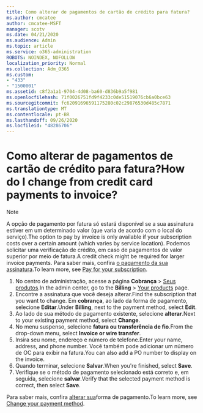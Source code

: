 ```yaml
---
title: Como alterar de pagamentos de cartão de crédito para fatura?
ms.author: cmcatee
author: cmcatee-MSFT
manager: scotv
ms.date: 04/21/2020
ms.audience: Admin
ms.topic: article
ms.service: o365-administration
ROBOTS: NOINDEX, NOFOLLOW
localization_priority: Normal
ms.collection: Adm_O365
ms.custom:
- "433"
- "1500001"
ms.assetid: c8f2a1a1-9704-4d08-ba60-d836b9a5f981
ms.openlocfilehash: 71f0026751fd9f4233c0de51519076cb6a0bce63
ms.sourcegitcommit: fc62091696591175280c02c29876530d485c7871
ms.translationtype: MT
ms.contentlocale: pt-BR
ms.lasthandoff: 09/26/2020
ms.locfileid: "48286706"
---
```

# <a name="how-do-i-change-from-credit-card-payments-to-invoice"></a><span data-ttu-id="9825c-102">Como alterar de pagamentos de cartão de crédito para fatura?</span><span class="sxs-lookup"><span data-stu-id="9825c-102">How do I change from credit card payments to invoice?</span></span>

> [!NOTE]
> <span data-ttu-id="9825c-103">A opção de pagamento por fatura só estará disponível se a sua assinatura estiver em um determinado valor (que varia de acordo com o local do serviço).</span><span class="sxs-lookup"><span data-stu-id="9825c-103">The option to pay by invoice is only available if your subscription costs over a certain amount (which varies by service location).</span></span> <span data-ttu-id="9825c-104">Podemos solicitar uma verificação de crédito, em caso de pagamentos de valor superior por meio de fatura.</span><span class="sxs-lookup"><span data-stu-id="9825c-104">A credit check might be required for larger invoice payments.</span></span> <span data-ttu-id="9825c-105">Para saber mais, confira [o pagamento da sua assinatura](https://docs.microsoft.com/microsoft-365/commerce/billing-and-payments/pay-for-your-subscription).</span><span class="sxs-lookup"><span data-stu-id="9825c-105">To learn more, see [Pay for your subscription](https://docs.microsoft.com/microsoft-365/commerce/billing-and-payments/pay-for-your-subscription).</span></span>

1. <span data-ttu-id="9825c-106">No centro de administração, acesse a página **Cobrança** > [Seus produtos](https://go.microsoft.com/fwlink/p/?linkid=842054).</span><span class="sxs-lookup"><span data-stu-id="9825c-106">In the admin center, go to the **Billing** > [Your products](https://go.microsoft.com/fwlink/p/?linkid=842054) page.</span></span>
2. <span data-ttu-id="9825c-107">Encontre a assinatura que você deseja alterar.</span><span class="sxs-lookup"><span data-stu-id="9825c-107">Find the subscription that you want to change.</span></span> <span data-ttu-id="9825c-108">Em **cobrança**, ao lado da forma de pagamento, selecione **Editar**.</span><span class="sxs-lookup"><span data-stu-id="9825c-108">Under **Billing**, next to the payment method, select **Edit**.</span></span>
3. <span data-ttu-id="9825c-109">Ao lado de sua método de pagamento existente, selecione **alterar**.</span><span class="sxs-lookup"><span data-stu-id="9825c-109">Next to your existing payment method, select **Change**.</span></span>
4. <span data-ttu-id="9825c-110">No menu suspenso, selecione **fatura ou transferência de fio**.</span><span class="sxs-lookup"><span data-stu-id="9825c-110">From the drop-down menu, select **Invoice or wire transfer**.</span></span>
5. <span data-ttu-id="9825c-111">Insira seu nome, endereço e número de telefone.</span><span class="sxs-lookup"><span data-stu-id="9825c-111">Enter your name, address, and phone number.</span></span> <span data-ttu-id="9825c-112">Você também pode adicionar um número de OC para exibir na fatura.</span><span class="sxs-lookup"><span data-stu-id="9825c-112">You can also add a PO number to display on the invoice.</span></span>
6. <span data-ttu-id="9825c-113">Quando terminar, selecione **Salvar**.</span><span class="sxs-lookup"><span data-stu-id="9825c-113">When you're finished, select **Save**.</span></span>
7. <span data-ttu-id="9825c-114">Verifique se o método de pagamento selecionado está correto e, em seguida, selecione **salvar**.</span><span class="sxs-lookup"><span data-stu-id="9825c-114">Verify that the selected payment method is correct, then select **Save**.</span></span>

<span data-ttu-id="9825c-115">Para saber mais, confira [alterar sua](https://docs.microsoft.com/microsoft-365/commerce/billing-and-payments/change-payment-method)forma de pagamento.</span><span class="sxs-lookup"><span data-stu-id="9825c-115">To learn more, see [Change your payment method](https://docs.microsoft.com/microsoft-365/commerce/billing-and-payments/change-payment-method).</span></span>